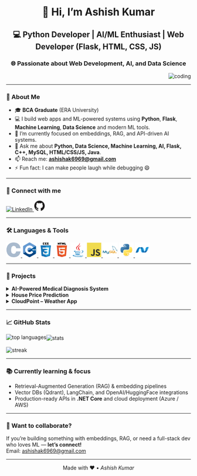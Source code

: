 <div align="center">

# 👋 Hi, I’m Ashish Kumar
## 💻 Python Developer | AI/ML Enthusiast | Web Developer (Flask, HTML, CSS, JS)
### 🌐 Passionate about **Web Development**, **AI**, and **Data Science**

</div>

<p align="right">
  <img src="https://media.tenor.com/-UygBh3nnfEAAAAC/coding.gif" alt="coding" width="350"/>
</p>

---

### 🔭 About Me
- 🎓 **BCA Graduate** (ERA University)  
- 💻 I build web apps and ML-powered systems using **Python**, **Flask**, **Machine Learning**, **Data Science** and modern ML tools.  
- 🌱 I’m currently focused on embeddings, RAG, and API-driven AI systems.  
- 💬 Ask me about **Python, Data Science, Machine Learning, AI, Flask, C++, MySQL, HTML/CSS/JS, Java**.  
- 📫 Reach me: **[ashishak6969@gmail.com](mailto:ashishak6969@gmail.com)**  
- ⚡ Fun fact: I can make people laugh while debugging 😄

---

### 🔗 Connect with me
<p>
<a href="https://www.linkedin.com/in/ashish-kumar-27016030a/" target="_blank"> 
  <img src="https://raw.githubusercontent.com/rahuldkjain/github-profile-readme-generator/master/src/images/icons/Social/linked-in-alt.svg" alt="LinkedIn" width="30" /> 
</a>
<a href="https://github.com/Ak-Ashu" target="_blank">
  <img src="https://raw.githubusercontent.com/devicons/devicon/master/icons/github/github-original.svg" alt="GitHub" width="30" />
</a>
</p>

---

### 🛠 Languages & Tools
<p>
<a href="https://www.cprogramming.com/" target="_blank"> <img src="https://raw.githubusercontent.com/devicons/devicon/master/icons/c/c-original.svg" alt="c" width="40" /> </a>
<a href="https://www.w3schools.com/cpp/" target="_blank"> <img src="https://raw.githubusercontent.com/devicons/devicon/master/icons/cplusplus/cplusplus-original.svg" alt="cplusplus" width="40" /> </a>
<a href="https://www.w3schools.com/css/" target="_blank"> <img src="https://raw.githubusercontent.com/devicons/devicon/master/icons/css3/css3-original-wordmark.svg" alt="css3" width="40" /> </a>
<a href="https://www.w3.org/html/" target="_blank"> <img src="https://raw.githubusercontent.com/devicons/devicon/master/icons/html5/html5-original-wordmark.svg" alt="html5" width="40" /> </a>
<a href="https://www.java.com" target="_blank"> <img src="https://raw.githubusercontent.com/devicons/devicon/master/icons/java/java-original.svg" alt="java" width="40" /> </a>
<a href="https://developer.mozilla.org/en-US/docs/Web/JavaScript" target="_blank"> <img src="https://raw.githubusercontent.com/devicons/devicon/master/icons/javascript/javascript-original.svg" alt="javascript" width="40" /> </a>
<a href="https://www.mysql.com/" target="_blank"> <img src="https://raw.githubusercontent.com/devicons/devicon/master/icons/mysql/mysql-original-wordmark.svg" alt="mysql" width="40" /> </a>
<a href="https://www.python.org" target="_blank"> <img src="https://raw.githubusercontent.com/devicons/devicon/master/icons/python/python-original.svg" alt="python" width="40" /> </a>
<a href="https://dotnet.microsoft.com/" target="_blank"> <img src="https://raw.githubusercontent.com/devicons/devicon/master/icons/dot-net/dot-net-original.svg" alt=".net" width="40" /> </a>
</p>

---

### 📂 Projects 

<details>
<summary><strong>AI-Powered Medical Diagnosis System</strong></summary>

**Tech:** Python, Streamlit, Scikit-learn / TensorFlow, Pandas  
- Created an ML-powered web app to predict conditions such as Parkinson’s and lung cancer.  
- Implemented supervised models, preprocessing pipelines, and model-evaluation metrics.  
- Deployed a simple Streamlit UI for clinical input and visualization.  
- Repo: https://github.com/Ak-Ashu/AI-Powered-Medical-Diagnosis-System

</details>

<details>
<summary><strong>House Price Prediction</strong></summary>

**Tech:** Flask, Scikit-learn, HTML/CSS/JS  
- Developed a Flask web app that predicts house prices using Linear Regression.  
- Implemented input validation, model serialization, and visualization.  
- Repo: https://github.com/Ak-Ashu/HousePricePrediction

</details>

<details>
<summary><strong>CloudPoint – Weather App</strong></summary>

**Tech:** Python, Tkinter, Google Maps & Weather APIs  
- Built a desktop app providing real-time weather updates and map integration.  
- Focused on clean UI and reliable API integration.  
- Repo: https://github.com/Ak-Ashu/Weather_Forecasting_Project

</details>

---

### 📈 GitHub Stats
<p>
  <img align="left" src="https://github-readme-stats.vercel.app/api/top-langs?username=ak-ashu&show_icons=true&locale=en&layout=compact" alt="top languages" />
  <img align="center" src="https://github-readme-stats.vercel.app/api?username=ak-ashu&show_icons=true&locale=en" alt="stats" />
</p>
<p><img align="center" src="https://github-readme-streak-stats.herokuapp.com/?user=ak-ashu" alt="streak" /></p>

---

### 📚 Currently learning & focus
- Retrieval-Augmented Generation (RAG) & embedding pipelines
- Vector DBs (Qdrant), LangChain, and OpenAI/HuggingFace integrations  
- Production-ready APIs in **.NET Core** and cloud deployment (Azure / AWS)

---

### 💬 Want to collaborate?
If you’re building something with embeddings, RAG, or need a full-stack dev who loves ML — **let’s connect!**  
Email: [ashishak6969@gmail.com](mailto:ashishak6969@gmail.com)

---

<p align="center">Made with ❤️ • <em>Ashish Kumar</em></p>

